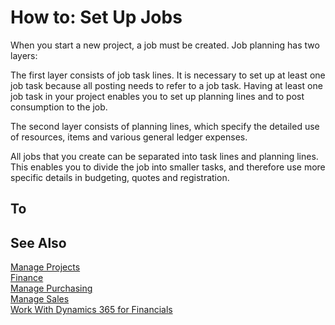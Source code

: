 <properties
                pageTitle="How to: Set Up Jobs| Financials"
                description="Describes how to prepare the system to use jobs to manage projects."
                services="project-madeira"
                documentationCenter=""
                authors="SorenGP"
/>
<tags
    ms.service="project-madeira"
    ms.topic="article"
    ms.devlang="na"
    ms.tgt_pltfrm="na"
    ms.workload="na"
    ms.date="10/11/2016"
    ms.author="SorenGP" />

# How to: Set Up Jobs
When you start a new project, a job must be created. Job planning has two layers:

The first layer consists of job task lines. It is necessary to set up at least one job task because all posting needs to refer to a job task. Having at least one job task in your project enables you to set up planning lines and to post consumption to the job.

The second layer consists of planning lines, which specify the detailed use of resources, items and various general ledger expenses.

All jobs that you create can be separated into task lines and planning lines. This enables you to divide the job into smaller tasks, and therefore use more specific details in budgeting, quotes and registration.

## To 

## See Also
[Manage Projects](projects-manage-projects.md)  
[Finance](finance.md)  
[Manage Purchasing](purchasing-manage-purchasing.md)         
[Manage Sales](sales-manage-sales.md)      
[Work With Dynamics 365 for Financials](ui-work-product.md)  
